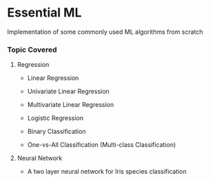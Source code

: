 # Essential ML

Implementation of some commonly used ML algorithms from scratch

### Topic Covered

1. Regression
    - Linear Regression
	- Univariate Linear Regression
	- Multivariate Linear Regression

    - Logistic Regression
	- Binary Classification
	- One-vs-All Classification (Multi-class Classification)

2. Neural Network
    - A two layer neural network for Iris species classification
